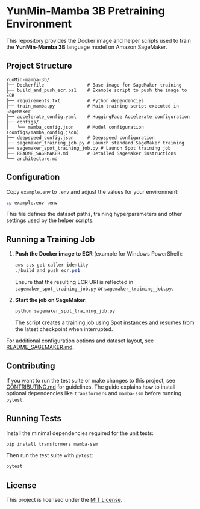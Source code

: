 # YunMin-Mamba 3B Pretraining Environment

This repository provides the Docker image and helper scripts used to train the **YunMin-Mamba 3B** language model on Amazon SageMaker.

## Project Structure

```
YunMin-mamba-3b/
├── Dockerfile                # Base image for SageMaker training
├── build_and_push_ecr.ps1    # Example script to push the image to ECR
├── requirements.txt          # Python dependencies
├── train_mamba.py            # Main training script executed in SageMaker
├── accelerate_config.yaml    # HuggingFace Accelerate configuration
├── configs/
│   └── mamba_config.json     # Model configuration (configs/mamba_config.json)
├── deepspeed_config.json     # Deepspeed configuration
├── sagemaker_training_job.py # Launch standard SageMaker training
├── sagemaker_spot_training_job.py # Launch Spot training job
├── README_SAGEMAKER.md       # Detailed SageMaker instructions
└── architecture.md
```

## Configuration

Copy `example.env` to `.env` and adjust the values for your environment:

```bash
cp example.env .env
```

This file defines the dataset paths, training hyperparameters and other
settings used by the helper scripts.

## Running a Training Job

1. **Push the Docker image to ECR** (example for Windows PowerShell):

   ```powershell
   aws sts get-caller-identity
   ./build_and_push_ecr.ps1
   ```

   Ensure that the resulting ECR URI is reflected in `sagemaker_spot_training_job.py` or `sagemaker_training_job.py`.

2. **Start the job on SageMaker**:

   ```bash
   python sagemaker_spot_training_job.py
   ```

   The script creates a training job using Spot instances and resumes from the latest checkpoint when interrupted.

For additional configuration options and dataset layout, see [README_SAGEMAKER.md](README_SAGEMAKER.md).

## Contributing

If you want to run the test suite or make changes to this project, see
[CONTRIBUTING.md](CONTRIBUTING.md) for guidelines. The guide explains how to
install optional dependencies like `transformers` and `mamba-ssm` before
running `pytest`.

## Running Tests

Install the minimal dependencies required for the unit tests:

```bash
pip install transformers mamba-ssm
```

Then run the test suite with `pytest`:

```bash
pytest
```

## License

This project is licensed under the [MIT License](LICENSE).
